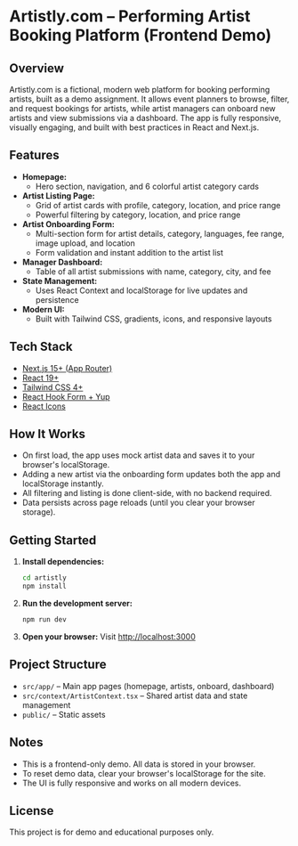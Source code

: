 # Artistly.com – Performing Artist Booking Platform (Frontend Demo)

## Overview
Artistly.com is a fictional, modern web platform for booking performing artists, built as a demo assignment. It allows event planners to browse, filter, and request bookings for artists, while artist managers can onboard new artists and view submissions via a dashboard. The app is fully responsive, visually engaging, and built with best practices in React and Next.js.

## Features
- **Homepage:**
  - Hero section, navigation, and 6 colorful artist category cards
- **Artist Listing Page:**
  - Grid of artist cards with profile, category, location, and price range
  - Powerful filtering by category, location, and price range
- **Artist Onboarding Form:**
  - Multi-section form for artist details, category, languages, fee range, image upload, and location
  - Form validation and instant addition to the artist list
- **Manager Dashboard:**
  - Table of all artist submissions with name, category, city, and fee
- **State Management:**
  - Uses React Context and localStorage for live updates and persistence
- **Modern UI:**
  - Built with Tailwind CSS, gradients, icons, and responsive layouts

## Tech Stack
- [Next.js 15+ (App Router)](https://nextjs.org/)
- [React 19+](https://react.dev/)
- [Tailwind CSS 4+](https://tailwindcss.com/)
- [React Hook Form + Yup](https://react-hook-form.com/)
- [React Icons](https://react-icons.github.io/react-icons/)

## How It Works
- On first load, the app uses mock artist data and saves it to your browser's localStorage.
- Adding a new artist via the onboarding form updates both the app and localStorage instantly.
- All filtering and listing is done client-side, with no backend required.
- Data persists across page reloads (until you clear your browser storage).

## Getting Started
1. **Install dependencies:**
   ```sh
   cd artistly
   npm install
   ```
2. **Run the development server:**
   ```sh
   npm run dev
   ```
3. **Open your browser:**
   Visit [http://localhost:3000](http://localhost:3000)

## Project Structure
- `src/app/` – Main app pages (homepage, artists, onboard, dashboard)
- `src/context/ArtistContext.tsx` – Shared artist data and state management
- `public/` – Static assets

## Notes
- This is a frontend-only demo. All data is stored in your browser.
- To reset demo data, clear your browser's localStorage for the site.
- The UI is fully responsive and works on all modern devices.

## License
This project is for demo and educational purposes only.
